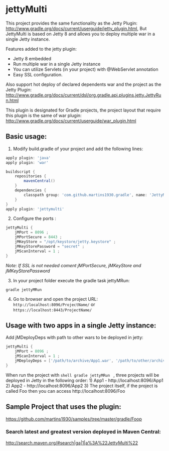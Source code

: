 jettyMulti
==========

This project provides the same functionality as the Jetty Plugin: http://www.gradle.org/docs/current/userguide/jetty_plugin.html,
But JettyMulti is based on Jetty 8 and allows you to deploy multiple war in a single Jetty instance.


Features added to the jetty plugin:
* Jetty 8 embedded
* Run multiple war in a single Jetty instance
* You can utilize Servlets (in your project) with @WebServlet annotation
* Easy SSL configuration. 

Also support hot deploy of declared dependents war and the project as the Jetty Plugin:
http://www.gradle.org/docs/current/dsl/org.gradle.api.plugins.jetty.JettyRun.html


This plugin is designated for Gradle projects, the project layout that require this plugin is the same of war plugin:
http://www.gradle.org/docs/current/userguide/war_plugin.html


## Basic usage:

1) Modify build.gradle of your project and add the following lines:

```groovy
apply plugin: 'java'
apply plugin: 'war'

buildscript {
    repositories {
        mavenCentral()
    }
    dependencies {
        classpath group: 'com.github.martins1930.gradle', name: 'JettyMulti', version: '1.0.0-RELEASE'
    }
}
apply plugin: 'jettymulti'
```

2) Configure the ports :

```groovy
jettyMulti {
    jMPort = 8096 ;
    jMPortSecure = 8443 ;
    jMKeyStore = "/opt/keystore/jetty.keystore" ;
    jMKeyStorePassword = "secret" ;
    jMScanInterval = 1 ;
}
```
_Note: If SSL is not needed coment jMPortSecure, jMKeyStore and jMKeyStorePassword_

3) In your project folder execute the gradle task jettyMRun: 
```shell
gradle jettyMRun
```

4) Go to browser and open the project URL: 
<code>http://localhost:8096/ProjectName/</code>
or
<code>https://localhost:8443/ProjectName/</code>

## Usage with two apps in a single Jetty instance:

Add jMDeployDeps with path to other wars to be deployed in jetty:
```groovy
jettyMulti {
    jMPort = 8096 ;
    jMScanInterval = 1 ;
    jMDeployDeps = ['/path/to/archive/App1.war', '/path/to/other/archive/App3.war']
}
```
When run the project with ```shell gradle jettyMRun ``` , 
three projects will be deployed in Jetty in the following order:
    1) App1 - http://localhost:8096/App1
    2) App2 - http://localhost:8096/App2
    3) The project itself, if the project is called Foo then you can access http://localhost:8096/Foo

## Sample Project that uses the plugin:
https://github.com/martins1930/samples/tree/master/gradle/Foop

### Search latest and greatest version deployed in Maven Central:
http://search.maven.org/#search|ga|1|a%3A%22JettyMulti%22

